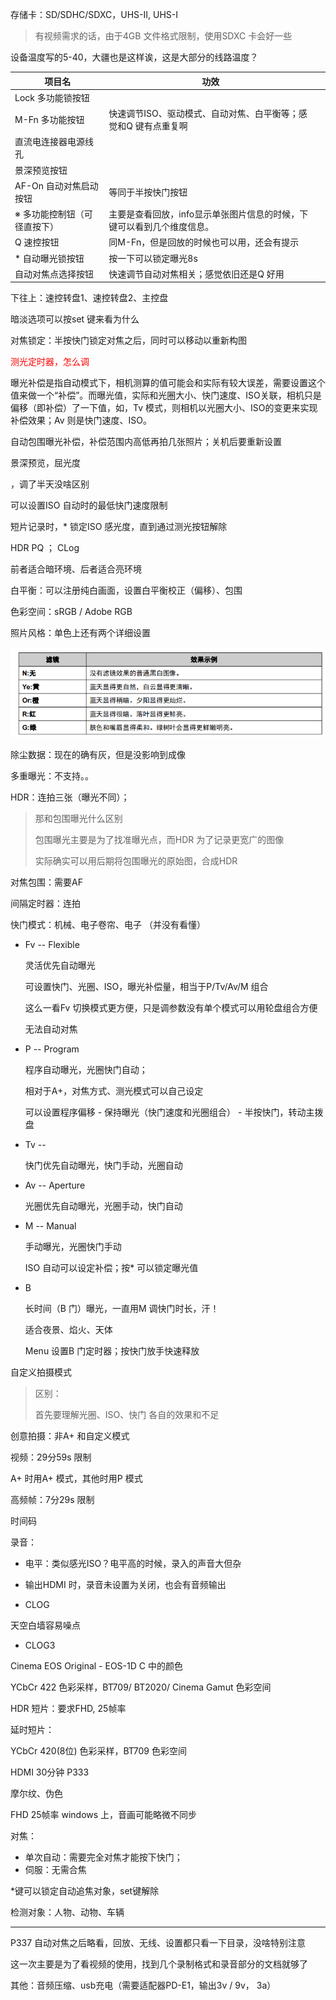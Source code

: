 存储卡：SD/SDHC/SDXC，UHS-II, UHS-I    

> 有视频需求的话，由于4GB 文件格式限制，使用SDXC 卡会好一些  

设备温度写的5-40，大疆也是这样诶，这是大部分的线路温度？  



| 项目名                       | 功效                                                         |      |
| ---------------------------- | ------------------------------------------------------------ | ---- |
| Lock 多功能锁按钮            |                                                              |      |
| M-Fn 多功能按钮              | 快速调节ISO、驱动模式、自动对焦、白平衡等；感觉和Q 键有点重复啊 |      |
| 直流电连接器电源线孔         |                                                              |      |
| 景深预览按钮                 |                                                              |      |
| AF-On 自动对焦启动按钮       | 等同于半按快门按钮                                           |      |
| ※ 多功能控制钮（可径直按下） | 主要是查看回放，info显示单张图片信息的时候，下键可以看到几个维度信息。 |      |
| Q 速控按钮                   | 同M-Fn，但是回放的时候也可以用，还会有提示                   |      |
| * 自动曝光锁按钮             | 按一下可以锁定曝光8s                                         |      |
| 自动对焦点选择按钮           | 快速调节自动对焦相关；感觉依旧还是Q 好用                     |      |

下往上：速控转盘1、速控转盘2、主控盘   

暗淡选项可以按set 键来看为什么  

对焦锁定：半按快门锁定对焦之后，同时可以移动以重新构图  



<font color=red>测光定时器，怎么调</font>



曝光补偿是指自动模式下，相机测算的值可能会和实际有较大误差，需要设置这个值来做一个“补偿”。而曝光值，实际和光圈大小、快门速度、ISO关联，相机只是偏移（即补偿）了一下值，如，Tv 模式，则相机以光圈大小、ISO的变更来实现补偿效果；Av 则是快门速度、ISO。  

自动包围曝光补偿，补偿范围内高低再拍几张照片；关机后要重新设置      



景深预览，屈光度  

 ，调了半天没啥区别     



可以设置ISO 自动时的最低快门速度限制  

短片记录时，* 锁定ISO 感光度，直到通过测光按钮解除  



HDR PQ ； CLog  

前者适合暗环境、后者适合亮环境  



白平衡：可以注册纯白画面，设置白平衡校正（偏移）、包围        



色彩空间：sRGB / Adobe RGB  

照片风格：单色上还有两个详细设置  

![image-20220706221205522](image-20220706221205522.png)

除尘数据：现在的确有灰，但是没影响到成像  

多重曝光：不支持。。  

HDR：连拍三张（曝光不同）；

> 那和包围曝光什么区别  
>
> 包围曝光主要是为了找准曝光点，而HDR 为了记录更宽广的图像    
>
> 实际确实可以用后期将包围曝光的原始图，合成HDR  

对焦包围：需要AF    



间隔定时器：连拍  

快门模式：机械、电子卷帘、电子 （并没有看懂）



- Fv -- Flexible 

  灵活优先自动曝光

  可设置快门、光圈、ISO，曝光补偿量，相当于P/Tv/Av/M 组合     

  这么一看Fv 切换模式更方便，只是调参数没有单个模式可以用轮盘组合方便  

  无法自动对焦  

- P -- Program

  程序自动曝光，光圈快门自动；  

  相对于A+，对焦方式、测光模式可以自己设定    

  可以设置程序偏移 - 保持曝光（快门速度和光圈组合） -  半按快门，转动主拨盘  

- Tv -- 

  快门优先自动曝光，快门手动，光圈自动

- Av -- Aperture

  光圈优先自动曝光，光圈手动，快门自动

- M -- Manual  

  手动曝光，光圈快门手动  

  ISO 自动可以设定补偿；按* 可以锁定曝光值    

- B  

  长时间（B 门）曝光，一直用M 调快门时长，汗！  
  
  适合夜景、焰火、天体  
  
  Menu 设置B 门定时器；按快门放手快速释放    

自定义拍摄模式  

> 区别：
>
> 首先要理解光圈、ISO、快门 各自的效果和不足

创意拍摄：非A+ 和自定义模式  





视频：29分59s 限制

A+ 时用A+ 模式，其他时用P 模式  

高频帧：7分29s 限制  

时间码  

录音：

- 电平：类似感光ISO？电平高的时候，录入的声音大但杂   
- 输出HDMI 时，录音未设置为关闭，也会有音频输出    



- CLOG

天空白墙容易噪点  

- CLOG3  



Cinema EOS Original - EOS-1D C 中的颜色  

YCbCr 422 色彩采样，BT709/ BT2020/ Cinema Gamut 色彩空间    

HDR 短片：要求FHD, 25帧率  

  

延时短片：

YCbCr 420(8位) 色彩采样，BT709 色彩空间  



HDMI 30分钟 P333  

摩尔纹、伪色  

FHD 25帧率 windows 上，音画可能略微不同步  



对焦：

- 单次自动：需要完全对焦才能按下快门；
- 伺服：无需合焦  



*键可以锁定自动追焦对象，set键解除  

检测对象：人物、动物、车辆  



----

P337 自动对焦之后略看，回放、无线、设置都只看一下目录，没啥特别注意    

这一次主要是为了看视频的使用，找到几个录制格式和录音部分的文档就够了  

其他：音频压缩、usb充电（需要适配器PD-E1，输出3v / 9v， 3a）  















